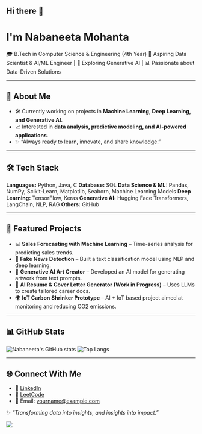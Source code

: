 ## Hi there 👋
# I'm Nabaneeta Mohanta

🎓 B.Tech in Computer Science & Engineering (4th Year) 
🤖 Aspiring Data Scientist & AI/ML Engineer | 🌱 Exploring Generative AI | 📊 Passionate about Data-Driven Solutions

---

## 🚀 About Me

* 🛠️ Currently working on projects in **Machine Learning, Deep Learning, and Generative AI**.
* 📈 Interested in **data analysis, predictive modeling, and AI-powered applications**.
* ✨ “Always ready to learn, innovate, and share knowledge.”

---

## 🛠️ Tech Stack

**Languages:** Python, Java, C
**Database:** SQL
**Data Science & ML:** Pandas, NumPy, Scikit-Learn, Matplotlib, Seaborn, Machine Learning Models
**Deep Learning:** TensorFlow, Keras
**Generative AI:** Hugging Face Transformers, LangChain, NLP, RAG
**Others:** GitHub 

---

## 📂 Featured Projects

* 📊 **Sales Forecasting with Machine Learning** – Time-series analysis for predicting sales trends.
* 🧠 **Fake News Detection** – Built a text classification model using NLP and deep learning.
* 🎨 **Generative AI Art Creator** – Developed an AI model for generating artwork from text prompts.
* 📑 **AI Resume & Cover Letter Generator (Work in Progress)** – Uses LLMs to create tailored career docs.
* 🌍 **IoT Carbon Shrinker Prototype** – AI + IoT based project aimed at monitoring and reducing CO2 emissions.

---

## 📊 GitHub Stats

![Nabaneeta's GitHub stats](https://github-readme-stats.vercel.app/api?username=Nabaneeta10\&show_icons=true\&theme=tokyonight)
![Top Langs](https://github-readme-stats.vercel.app/api/top-langs/?username=Nabaneeta10\&layout=compact\&theme=tokyonight)

---

## 🌐 Connect With Me

* 💼 [LinkedIn](https://www.linkedin.com/)
* 📝 [LeetCode](https://leetcode.com/)
* 📧 Email: [yourname@example.com](mailto:yourname@example.com)

✨ *“Transforming data into insights, and insights into impact.”*

![](https://leetcard.jacoblin.cool/Nabaneeta001?ext=heatmap)
